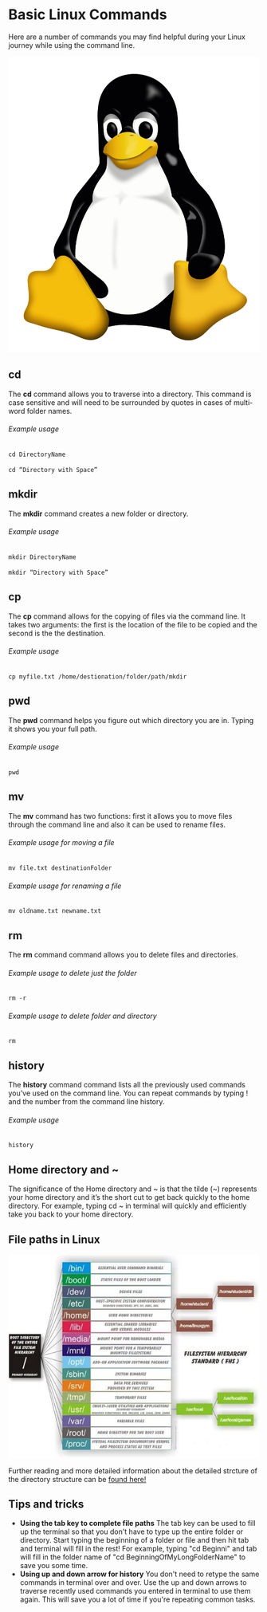 # Basic Linux Commands

Here are a number of commands you may find helpful during your Linux journey while using the command line.

![Linux Penguin](../images/linux-penguin.png) 

## cd
The **cd** command allows you to traverse into a directory. This command is case sensitive and will need to be surrounded by quotes in cases of multi-word folder names. 

###### Example usage
`cd DirectoryName`

`cd “Directory with Space”`


## mkdir
The **mkdir** command creates a new folder or directory. 

###### Example usage
`mkdir DirectoryName`

`mkdir “Directory with Space”`


## cp 
The **cp** command allows for the copying of files via the command line. It takes two arguments: the first is the location of the file to be copied and the second is the the destination. 
 
###### Example usage
`cp myfile.txt /home/destionation/folder/path/mkdir`


## pwd
The **pwd** command helps you figure out which directory you are in. Typing it shows you your full path.

###### Example usage
`pwd`


## mv
The **mv** command  has two functions: first it allows you to move files through the command line and also it can be used to rename files.  

###### Example usage for moving a file
`mv file.txt destinationFolder`

###### Example usage for renaming a file
`mv oldname.txt newname.txt`


## rm
The **rm** command command allows you to delete files and directories. 

###### Example usage to delete just the folder
`rm -r `

###### Example usage to delete folder and directory
`rm `


## history
The **history** command command lists all the previously used commands you’ve used on the command line. You can repeat commands by typing ! and the number from the command line history.

###### Example usage
`history`


## Home directory and ~
The significance of the Home directory and ~ is that the tilde (~) represents your home directory and it’s the short cut to get back quickly to the home directory. For example, typing cd ~ in terminal will quickly and efficiently take you back to your home directory. 


## File paths in Linux

![Linux Directory Structure](../images/Linux-Directory-Structure.jpeg)

Further reading and more detailed information about the detailed strcture of the directory structure can be [found here!](https://www.tecmint.com/linux-directory-structure-and-important-files-paths-explained/)



## Tips and tricks
* **Using the tab key to complete file paths** The tab key can be used to fill up the terminal so that you don't have to type up the entire folder or directory. Start typing the beginning of a folder or file and then hit tab and terminal will fill in the rest! For example, typing "cd Beginni" and tab will fill in the folder name of "cd BeginningOfMyLongFolderName" to save you some time. 
* **Using up and down arrow for history** You don't need to retype the same commands in terminal over and over. Use the up and down arrows to traverse recently used commands you entered in terminal to use them again. This will save you a lot of time if you're repeating common tasks. 

